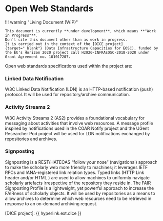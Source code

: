
Open Web Standards
==============================

!!! warning "Living Document (WIP)"

    This document is currently **under development**, which means **"Work in Progress"**.  
    Don’t cite this document other than as work in progress.  
    It is carried out in the context of the [DICE project]{target="_blank"} (Data Infrastructure Capacities for EOSC), funded by the EU's Horizon 2020 project call H2020-INFRAEOSC-2018-2020 under Grant Agreement no. 101017207.


Open web standards specifications used within the project are:

### Linked Data Notification
W3C Linked Data Notification (LDN) is an HTTP-based notification (push) protocol. It will be used for repository/archive communication. 
### Activity Streams 2
W3C Activity Streams 2 (AS2) provides a foundational vocabulary for messaging about activities that involve web resources. A message profile inspired by notifications used in the COAR Notify project and the UGent Researcher Pod project will be used for LDN notifications exchanged by repositories and archives.
### Signposting
Signposting is a REST/HATEOAS “follow your nose” (navigational) approach to make the scholarly web more friendly to machines; it leverages IETF RFCs and IANA-registered link relation types. Typed links (HTTP Link header and/or HTML <link>) are used to allow machines to uniformly navigate scholarly artefacts irrespective of the repository they reside in. The FAIR Signposting Profile is a lightweight, yet powerful approach to increase the FAIRness of scholarly objects. It will be used by repositories as a means to allow archives to determine which web resources need to be retrieved in response to an on-demand archiving request.

[DICE project]: {{ hyperlink.ext.dice }}
